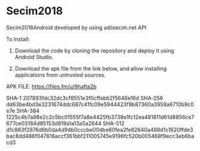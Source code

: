 # Secim2018
Secim2018Android developed by using adilsecim.net API

To Install:

1. Download the code by cloning the repository and deploy it using Android Studio.

2. Download the apk file from the link below, and allow installing applications from untrusted sources.

APK FILE: https://files.fm/u/9hafta2b

SHA-1	207893fdc32dc3cf8551e3f0cffabb2f5646e16d
SHA-256	dd63be4bd3e3231674ddc687c41fc09e5944423f9b87360a3959a6710b9c0e7e
SHA-384	1225c4b7a98e2c2c5bc01555f7a8e4425fb3738e1fc12ea481811d61d8856ce7677ce03184d85153d919a1a13a5a2644
SHA-512	d1c863f2976d6b0da4d94b0cccbe00dbe60fea2fe82640a488d1c1620ffde3bac8dd486f047616accf361bbf211005745e9196fc520b005468f9ecc3eb6bacd3
